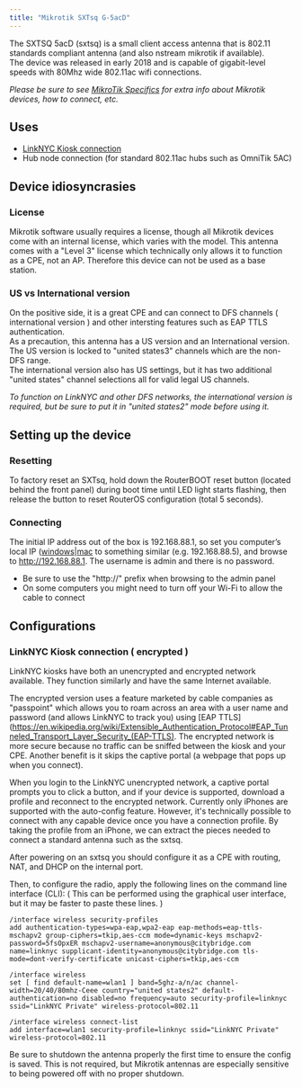 ```yaml
---
title: "Mikrotik SXTsq G-5acD"
---
```


The SXTSQ 5acD (sxtsq) is a small client access antenna that is 802.11 standards compliant antenna (and also nstream mikrotik if available).  
The device was released in early 2018 and is capable of gigabit-level speeds with 80Mhz wide 802.11ac wifi connections.

_Please be sure to see [MikroTik Specifics](/hardware/mikrotikspecifics) for extra info about Mikrotik devices, how to connect, etc._


## Uses

*   [LinkNYC Kiosk connection](/installs/linknyc)
*   Hub node connection (for standard 802.11ac hubs such as OmniTik 5AC)


## Device idiosyncrasies

### License 
Mikrotik software usually requires a license, though all Mikrotik devices come with an internal license, which varies with the model.
This antenna comes with a "Level 3" license which technically only allows it to function as a CPE, not an AP. Therefore this device can not be used as a base station.  

### US vs International version
On the positive side, it is a great CPE and can connect to DFS channels ( international version ) and other intersting features such as EAP TTLS authentication.  
As a precaution, this antenna has a US version and an International version. The US version is locked to "united states3" channels which are the non-DFS range.  
The international version also has US settings, but it has two additional "united states" channel selections all for valid legal US channels. 

_To function on LinkNYC and other DFS networks, the international version is required, but be sure to put it in "united states2" mode before using it._


## Setting up the device 

### Resetting
To factory reset an SXTsq, hold down the RouterBOOT reset button (located behind the front panel) during boot time until LED light starts flashing, then release the button to reset RouterOS configuration (total 5 seconds).

### Connecting
The initial IP address out of the box is 192.168.88.1, so set you computer’s local IP ([windows](https://web.archive.org/web/20180917053130/https://www.howtogeek.com/howto/19249/how-to-assign-a-static-ip-address-in-xp-vista-or-windows-7/)|[mac](https://web.archive.org/web/20180910092344/http://www.macinstruct.com/node/550) to something similar (e.g. 192.168.88.5), and browse to http://192.168.88.1. The username is admin and there is no password.
  * Be sure to use the "http://" prefix when browsing to the admin panel
  * On some computers you might need to turn off your Wi-Fi to allow the cable to connect


## Configurations

### LinkNYC Kiosk connection ( encrypted )

LinkNYC kiosks have both an unencrypted and encrypted network available. They function similarly and have the same Internet available.

The encrypted version uses a feature marketed by cable companies as "passpoint" which allows you to roam across an area with a user name and password (and allows LinkNYC to track you) using [EAP TTLS](https://en.wikipedia.org/wiki/Extensible_Authentication_Protocol#EAP_Tunneled_Transport_Layer_Security_(EAP-TTLS). The encrypted network is more secure because no traffic can be sniffed between the kiosk and your CPE. Another benefit is it skips the captive portal (a webpage that pops up when you connect).

When you login to the LinkNYC unencrypted network, a captive portal prompts you to click a button, and if your device is supported, download a profile and reconnect to the encrypted network. Currently only iPhones are supported with the auto-config feature. However, it's technically possible to connect with any capable device once you have a connection profile. By taking the profile from an iPhone, we can extract the pieces needed to connect a standard antenna such as the sxtsq.

After powering on an sxtsq you should configure it as a CPE with routing, NAT, and DHCP on the internal port.

Then, to configure the radio, apply the following lines on the command line interface (CLI):
( This can be performed using the graphical user interface, but it may be faster to paste these lines. )

```
/interface wireless security-profiles
add authentication-types=wpa-eap,wpa2-eap eap-methods=eap-ttls-mschapv2 group-ciphers=tkip,aes-ccm mode=dynamic-keys mschapv2-password=5fsOpxER mschapv2-username=anonymous@citybridge.com name=linknyc supplicant-identity=anonymous@citybridge.com tls-mode=dont-verify-certificate unicast-ciphers=tkip,aes-ccm

/interface wireless
set [ find default-name=wlan1 ] band=5ghz-a/n/ac channel-width=20/40/80mhz-Ceee country="united states2" default-authentication=no disabled=no frequency=auto security-profile=linknyc ssid="LinkNYC Private" wireless-protocol=802.11

/interface wireless connect-list
add interface=wlan1 security-profile=linknyc ssid="LinkNYC Private" wireless-protocol=802.11
```

Be sure to shutdown the antenna properly the first time to ensure the config is saved. This is not required, but Mikrotik antennas are especially sensitive to being powered off with no proper shutdown.
